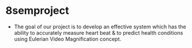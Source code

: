 # 8semproject

- The goal of our project is to develop an effective system which has the ability to
accurately measure heart beat & to predict health conditions using Eulerian Video
Magnification concept.
